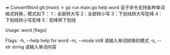 ➜  ConvertWord git:(main) ✗ go run main.go help word
该子命令支持各种单词格式转换，模式如下：
1：全部转大写
2：全部转小写
3：下划线转大写驼峰
4：下划线转小写驼峰
5：驼峰转下划线

Usage:
word [flags]

Flags:
-h, --help         help for word
-m, --mode int8    请输入单词转换的模式
-s, --str string   请输入单词内容

